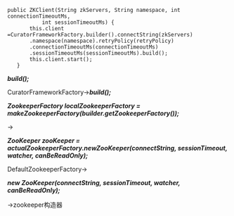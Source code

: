  ```
 public ZKClient(String zkServers, String namespace, int connectionTimeoutMs,
            int sessionTimeoutMs) {
        this.client =CuratorFrameworkFactory.builder().connectString(zkServers)
        .namespace(namespace).retryPolicy(retryPolicy)
        .connectionTimeoutMs(connectionTimeoutMs)
        .sessionTimeoutMs(sessionTimeoutMs).build();
        this.client.start();
    }
 ```

***build();***

CuratorFrameworkFactory->***build();***

***ZookeeperFactory localZookeeperFactory = makeZookeeperFactory(builder.getZookeeperFactory());***

->

***ZooKeeper zooKeeper = actualZookeeperFactory.newZooKeeper(connectString, sessionTimeout, watcher, canBeReadOnly);***

DefaultZookeeperFactory->

***new ZooKeeper(connectString, sessionTimeout, watcher, canBeReadOnly);***

->zookeeper构造器